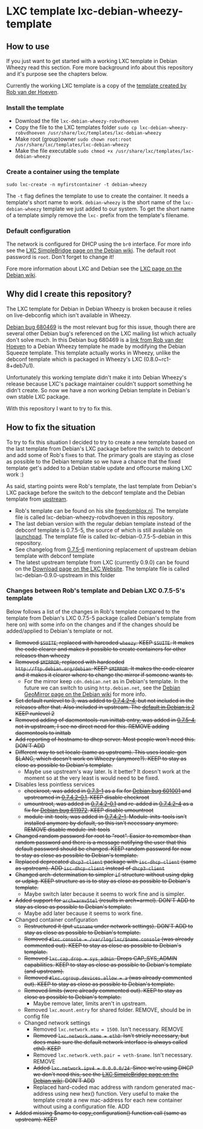 # LXC template lxc-debian-wheezy-template

## How to use
If you just want to get started with a working LXC template in Debian Wheezy read this section. Fore more background info about this repository and it's purpose see the chapters below.

Currently the working LXC template is a copy of the [template created by Rob van der Hoeven](http://bugs.debian.org/cgi-bin/bugreport.cgi?bug=680469#83).

### Install the template
* Download the file `lxc-debian-wheezy-robvdhoeven`
* Copy the file to the LXC templates folder `sudo cp lxc-debian-wheezy-robvdhoeven /usr/share/lxc/templates/lxc-debian-wheezy`
* Make root (group)owner `sudo chown root:root /usr/share/lxc/templates/lxc-debian-wheezy`
* Make the file executable `sudo chmod +x /usr/share/lxc/templates/lxc-debian-wheezy`

### Create a container using the template
`sudo lxc-create -n myfirstcontainer -t debian-wheezy`

The `-t` flag defines the template to use to create the container. It needs a template's short name to work. `debian-wheezy` is the short name of the `lxc-debian-wheezy` template we just added to our system. To get the short name of a template simply remove the `lxc-` prefix from the template's filename.

### Default configuration
The network is configured for DHCP using the `br0` interface. For more info see the [LXC SimpleBridge page on the Debian wiki](https://wiki.debian.org/LXC/SimpleBridge).
The default root password is `root`. Don't forget to change it!

Fore more information about LXC and Debian see the [LXC page on the Debian wiki](https://wiki.debian.org/LXC).


## Why did I create this repository?
The LXC template for Debian in Debian Wheezy is broken because it relies on live-debconfig which isn't available in Wheezy.

[Debian bug 680469](http://bugs.debian.org/cgi-bin/bugreport.cgi?bug=680469) is the most relevant bug for this issue, though there are several other Debian bug's referenced on the LXC mailing list which actually don't solve much.
In this Debian bug 680469 is a [link from Rob van der Hoeven](http://bugs.debian.org/cgi-bin/bugreport.cgi?bug=680469#83) to a Debian Wheezy template he made by modifying the Debian Squeeze template. This template actually works in Wheezy, unlike the debconf template which is packaged in Wheezy's LXC (0.8.0~rc1-8+deb7u1). 

Unfortunately this working template didn't make it into Debian Wheezy's release because LXC's package maintainer couldn't support something he didn't create. So now we have a non working Debian template in Debian's own stable LXC package.

With this repository I want to try to fix this.


## How to fix the situation
To try to fix this situation I decided to try to create a new template based on the last template from Debian's LXC package before the switch to debconf and add some of Rob's fixes to that. The primary goals are staying as close as possible to the Debian template so we have a chance that the fixed template get's added to a Debian stable update and offcourse making LXC work :)

As said, starting points were Rob's template, the last template from Debian's LXC package before the switch to the debconf template and the Debian template from [upstream](http://linuxcontainers.org/).
* Rob's template can be found on his site [freedomblox.nl](http://freedomboxblog.nl/wp-content/uploads/lxc-debian-wheezy.gz). The template file is called lxc-debian-wheezy-robvdhoeven in this repository.
* The last debian version with the regular debian template instead of the debconf template is 0.7.5-5, the source of which is still available on [launchpad](https://launchpad.net/debian/sid/+source/lxc/0.7.5-5). The template file is called lxc-debian-0.7.5-5-debian in this repository.
 * See changelog from [0.7.5-6](https://launchpad.net/debian/sid/+source/lxc/0.7.5-6) mentioning replacement of upstream debian template with debconf template 
* The latest upstream template from LXC (currently 0.9.0) can be found on the [Download page on the LXC Website](http://linuxcontainers.org/downloads/). The template file is called lxc-debian-0.9.0-upstream in this folder


### Changes between Rob's template and Debian LXC 0.7.5-5's template
Below follows a list of the changes in Rob's template compared to the template from Debian's LXC 0.7.5-5 package (called Debian's template from here on) with some info on the changes and if the changes should be added/applied to Debian's template or not.

* ~~Removed `$SUITE`, replaced with harcoded `wheezy`. KEEP `$SUITE`. It makes the code clearer and makes it possible to create containers for other releases than wheezy~~
* ~~Removed `$MIRROR`, replaced with hardcoded `http://ftp.debian.org/debian`. KEEP `$MIRROR`. It makes the code clearer and it makes it clearer where to change the mirror if someone wants to.~~
  * For the mirror keep `cdn.debian.net` as in Debian's template. In the future we can switch to using `http.debian.net`, see the [Debian GeoMirror page on the Debian wiki](http://wiki.debian.org/DebianGeoMirror) for more info.
* ~~Set default runlevel to 3, was added to [0.7.4.2-4](https://launchpad.net/debian/sid/+source/lxc/0.7.4.2-4), but not included in the releases after that. Also included in upstream. The [default in Debian is 2](https://wiki.debian.org/RunLevel) KEEP runlevel 2~~
* ~~Removed adding of daemontools-run inittab entry, was added in [0.7.5-4](https://launchpad.net/debian/sid/+source/lxc/0.7.5-4), not in upstream, I see no direct need for this. REMOVE adding daemontools to inittab~~
* ~~Add reporting of hostname to dhcp server. Most people won't need this. DON'T ADD~~
* ~~Different way to set locale (same as upstream). This uses locale-gen $LANG, which doesn't work on Wheezy (anymore?). KEEP to stay as close as possible to Debian's template.~~
  * Maybe use upstream's way later. Is it better? It doesn't work at the moment so at the very least is would need to be fixed.
* Disables less pointless services
  * ~~checkroot, was added in [0.7.3-1](https://launchpad.net/debian/wheezy/+source/lxc/0.7.3-1) as a fix for [Debian bug 601001](http://bugs.debian.org/cgi-bin/bugreport.cgi?bug=601001) and upstreamed in [0.7.4.2-0.1](https://launchpad.net/debian/sid/+source/lxc/0.7.4.2-0.1). KEEP disable checkroot~~
  * ~~umountroot, was added in [0.7.4.2-0.1](https://launchpad.net/debian/sid/+source/lxc/0.7.4.2-0.1) and re-added in [0.7.4.2-4](https://launchpad.net/debian/sid/+source/lxc/0.7.4.2-4) as a fix for [Debian bug 611972](http://bugs.debian.org/cgi-bin/bugreport.cgi?bug=611972). KEEP disable umountroot~~
  * ~~module-init-tools, was added in [0.7.4.2-1](https://launchpad.net/debian/sid/+source/lxc/0.7.4.2-1). Module-inits-tools isn't installed anymore by default, so this isn't necessary anymore. REMOVE disable module-init-tools~~
* ~~Changed random password for root to "root". Easier to remember than random password and there is a message notifying the user that this default password should be changed. KEEP random password for now to stay as close as possible to Debian's template.~~
* ~~Replaced deprecated `dhcp3-client` package with `isc-dhcp-client` (same as upstream). ADD `isc-dhcp-client` instead of `dhcp3-client`~~
* ~~Changed arch-determination to simpler `if` structure without using dpkg or udpkg. KEEP structure as is to stay as close as possible to Debian's template.~~
  * Maybe switch later because it seems to work fine and is simpler.
* ~~Added support for `arch=armv5tel` (results in arch=armel). DON'T ADD to stay as close as possible to Debian's template.~~
  * Maybe add later because it seems to work fine.
* Changed container configuration
  * ~~Restructured it (put `utsname` under network settings). DON'T ADD to stay as close as possible to Debian's template.~~
  * ~~Removed `#lxc.console = /var/log/lxc/$name.console` (was already commented out). KEEP to stay as close as possible to Debian's template.~~
  * ~~Removed `lxc.cap.drop = sys_admin`. Drops CAP_SYS_ADMIN capabilities. KEEP to stay as close as possible to Debian's template (and upstream).~~
  * ~~Removed `#lxc.cgroup.devices.allow = a` (was already commented out). KEEP to stay as close as possible to Debian's template.~~
  * ~~Removed limits (were already commented out). KEEP to stay as close as possible to Debian's template.~~
    * Maybe remove later, limits aren't in upstream.
  * Removed `lxc.mount.entry` for shared folder. REMOVE, should be in config file
  * Changed network settings
    * Removed `lxc.network.mtu = 1500`. Isn't necessary. REMOVE
    * ~~Removed `lxc.network.name = eth0`. Isn't stricly necessary, but does make sure the default network interface is always called eth0. KEEP~~
    * Removed `lxc.network.veth.pair = veth-$name`. Isn't necessary. REMOVE
    * ~~Added `lxc.network.ipv4 = 0.0.0.0/24`. Since we're using DHCP we don't need this, see the [LXC SimpleBridge page on the Debian wiki](https://wiki.debian.org/LXC/SimpleBridge). DON'T ADD~~
    * Replaced hard-coded mac address with random generated mac-address using new hex() function. Very useful to make the template create a new mac-address for each new container without using a configuration file. ADD
* ~~Added missing $name to copy_configuration() function call (same as upstream). KEEP~~
